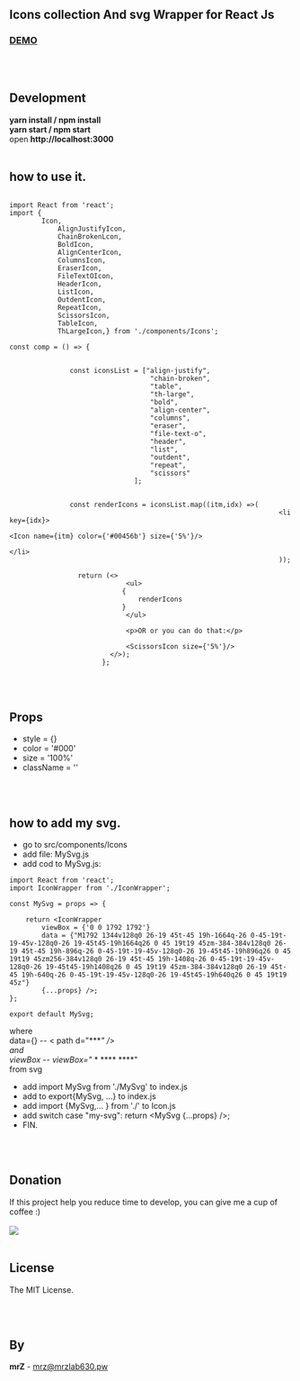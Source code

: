 ## Icons collection And svg Wrapper for React Js


### [DEMO](https://reactjs.org/)
<br>
<br>

## Development

**yarn install / npm install**
<br>
**yarn start / npm start**
<br>
open **http://localhost:3000**
<br>
<br>

## how to use it.

```

import React from 'react';
import {
        Icon,
            AlignJustifyIcon,
            ChainBrokenLcon,
            BoldIcon,
            AlignCenterIcon,
            ColumnsIcon,
            EraserIcon,
            FileTextOIcon,
            HeaderIcon,
            ListIcon,
            OutdentIcon,
            RepeatIcon,
            ScissorsIcon,
            TableIcon,
            ThLargeIcon,} from './components/Icons';

const comp = () => {
           
           
               const iconsList = ["align-justify",
                                   "chain-broken",
                                   "table",
                                   "th-large",
                                   "bold",
                                   "align-center",
                                   "columns",
                                   "eraser",
                                   "file-text-o",
                                   "header",
                                   "list",
                                   "outdent",
                                   "repeat",
                                   "scissors"
                               ];
      
     
               const renderIcons = iconsList.map((itm,idx) =>(
                                                                   <li key={idx}>
                                                                   <Icon name={itm} color={'#00456b'} size={'5%'}/>
                                                                   </li>
                                                                   ));
           
                 return (<>
                             <ul>
                            {
                                renderIcons
                            }
                             </ul>
           
                             <p>OR or you can do that:</p>
           
                             <ScissorsIcon size={'5%'}/>
                         </>);
                       };
```

<br>
<br>

## Props

* style = {}
* color = '#000'
* size = '100%'
* className = ''



<br>
<br>


## how to add my svg.

* go to src/components/Icons
* add file: MySvg.js
* add cod to MySvg.js:

```
import React from 'react';
import IconWrapper from './IconWrapper';

const MySvg = props => {

    return <IconWrapper
        viewBox = {'0 0 1792 1792'}
        data = {"M1792 1344v128q0 26-19 45t-45 19h-1664q-26 0-45-19t-19-45v-128q0-26 19-45t45-19h1664q26 0 45 19t19 45zm-384-384v128q0 26-19 45t-45 19h-896q-26 0-45-19t-19-45v-128q0-26 19-45t45-19h896q26 0 45 19t19 45zm256-384v128q0 26-19 45t-45 19h-1408q-26 0-45-19t-19-45v-128q0-26 19-45t45-19h1408q26 0 45 19t19 45zm-384-384v128q0 26-19 45t-45 19h-640q-26 0-45-19t-19-45v-128q0-26 19-45t45-19h640q26 0 45 19t19 45z"}
        {...props} />;
};

export default MySvg;

```
where
<br>
data={} -- < path d="****" /> 
<br>
and 
<br>
viewBox -- viewBox="* * **** ****"
<br>
from svg

* add import MySvg from './MySvg' to index.js
* add to export{MySvg, ...}  to index.js
* add import {MySvg,... } from './' to Icon.js
* add switch case "my-svg": return <MySvg {...props} />;
* FIN.

<br>
<br>

## Donation
If this project help you reduce time to develop, you can give me a cup of coffee :)
<br><br>
[![](https://www.paypalobjects.com/en_US/i/btn/btn_donateCC_LG.gif)](https://www.paypal.com/cgi-bin/webscr?cmd=_s-xclick&hosted_button_id=3FYLY9YVBTSEL)
<br>
<br>

## License

The MIT License.

<br>
<br>

## By

**mrZ** - mrz@mrzlab630.pw